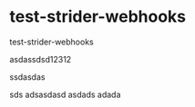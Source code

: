 test-strider-webhooks
=====================

test-strider-webhooks

asdassdsd12312

ssdasdas

sds
adsasdasd
asdads
adada
